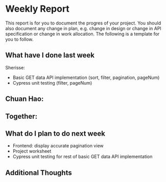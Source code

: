 # Weekly Report

This report is for you to document the progres of your project. You should also document any change in plan, e.g. change in design or change in API specification or change in work allocation. The following is a template for you to follow.

## What have I done last week

Sherisse:  
-   Basic GET data API implementation (sort, filter, pagination, pageNum)
-   Cypress unit testing (filter, pageNum)

Chuan Hao:  
-

Together:  
-

## What do I plan to do next week

-   Frontend: display accurate pagination view
-   Project worksheet
-   Cypress unit testing for rest of basic GET data API implementation

## Additional Thoughts

